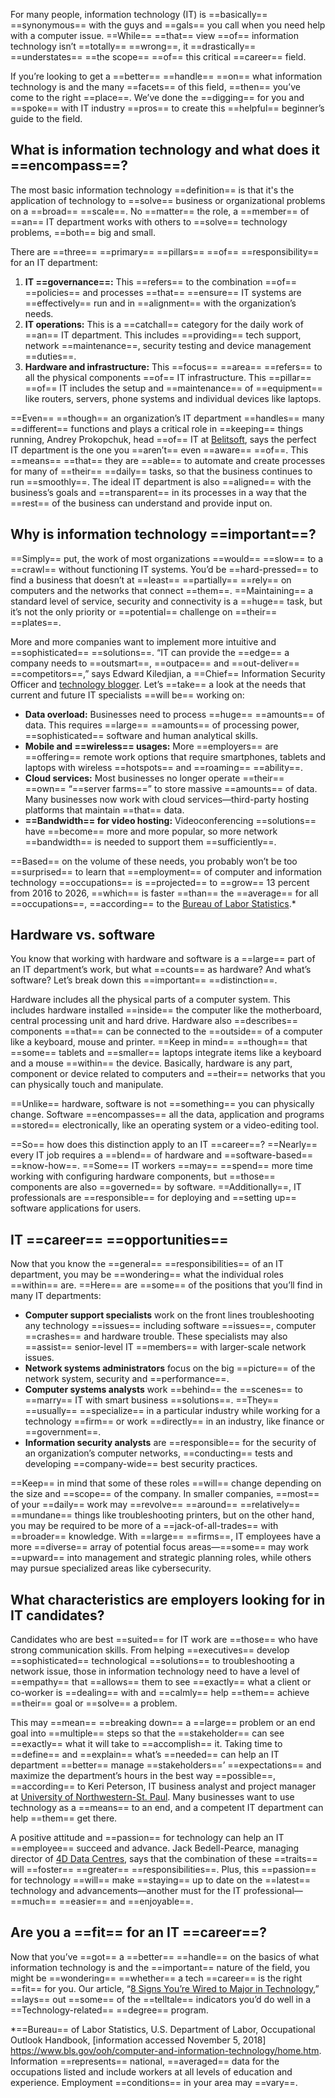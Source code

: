 For many people, information technology (IT) is ==basically== ==synonymous== with the guys and ==gals== you call when you need help with a computer issue. ==While== ==that== view ==of== information technology isn’t ==totally== ==wrong==, it ==drastically== ==understates== ==the scope== ==of== this critical ==career== field.

If you’re looking to get a ==better== ==handle== ==on== what information technology is and the many ==facets== of this field, ==then== you’ve come to the right ==place==. We’ve done the ==digging== for you and ==spoke== with IT industry ==pros== to create this ==helpful== beginner’s guide to the field.

## What is information technology and what does it ==encompass==?

The most basic information technology ==definition== is that it's the application of technology to ==solve== business or organizational problems on a ==broad== ==scale==. No ==matter== the role, a ==member== of ==an== IT department works with others to ==solve== technology problems, ==both== big and small.

There are ==three== ==primary== ==pillars== ==of== ==responsibility== for an IT department:

1. **IT ==governance==:** This ==refers== to the combination ==of== ==policies== and processes ==that== ==ensure== IT systems are ==effectively== run and in ==alignment== with the organization’s needs.
2. **IT operations:** This is a ==catchall== category for the daily work of ==an== IT department. This includes ==providing== tech support, network ==maintenance==, security testing and device management ==duties==.
3. **Hardware and infrastructure:** This ==focus== ==area== ==refers== to all the physical components ==of== IT infrastructure. This ==pillar== ==of== IT includes the setup and ==maintenance== of ==equipment== like routers, servers, phone systems and individual devices like laptops.

==Even== ==though== an organization’s IT department ==handles== many ==different== functions and plays a critical role in ==keeping== things running, Andrey Prokopchuk, head ==of== IT at [Belitsoft](https://belitsoft.com/), says the perfect IT department is the one you ==aren’t== even ==aware== ==of==. This ==means== ==that== they are ==able== to automate and create processes for many of ==their== ==daily== tasks, so that the business continues to run ==smoothly==. The ideal IT department is also ==aligned== with the business’s goals and ==transparent== in its processes in a way that the ==rest== of the business can understand and provide input on.

## Why is information technology ==important==?

==Simply== put, the work of most organizations ==would== ==slow== to a ==crawl== without functioning IT systems. You’d be ==hard-pressed== to find a business that doesn’t at ==least== ==partially== ==rely== on computers and the networks that connect ==them==. ==Maintaining== a standard level of service, security and connectivity is a ==huge== task, but it’s not the only priority or ==potential== challenge on ==their== ==plates==.

More and more companies want to implement more intuitive and ==sophisticated== ==solutions==. “IT can provide the ==edge== a company needs to ==outsmart==, ==outpace== and ==out-deliver== ==competitors==,” says Edward Kiledjian, a ==Chief== Information Security Officer and [technology blogger](https://www.kiledjian.com/). Let’s ==take== a look at the needs that current and future IT specialists ==will be== working on:

- **Data overload:** Businesses need to process ==huge== ==amounts== of data. This requires ==large== ==amounts== of processing power, ==sophisticated== software and human analytical skills.
- **Mobile and ==wireless== usages:** More ==employers== are ==offering== remote work options that require smartphones, tablets and laptops with wireless ==hotspots== and ==roaming== ==ability==.
- **Cloud services:** Most businesses no longer operate ==their== ==own== “==server farms==” to store massive ==amounts== of data. Many businesses now work with cloud services—third-party hosting platforms that maintain ==that== data.
- **==Bandwidth== for video hosting:** Videoconferencing ==solutions== have ==become== more and more popular, so more network ==bandwidth== is needed to support them ==sufficiently==.

==Based== on the volume of these needs, you probably won’t be too ==surprised== to learn that ==employment== of computer and information technology ==occupations== is ==projected== to ==grow== 13 percent from 2016 to 2026, ==which== is faster ==than== the ==average== for all ==occupations==, ==according== to the [Bureau of Labor Statistics](https://www.bls.gov/ooh/computer-and-information-technology/home.htm).*

## Hardware vs. software

You know that working with hardware and software is a ==large== part of an IT department’s work, but what ==counts== as hardware? And what’s software? Let’s break down this ==important== ==distinction==.

Hardware includes all the physical parts of a computer system. This includes hardware installed ==inside== the computer like the motherboard, central processing unit and hard drive. Hardware also ==describes== components ==that== can be connected to the ==outside== of a computer like a keyboard, mouse and printer. ==Keep in mind== ==though== that ==some== tablets and ==smaller== laptops integrate items like a keyboard and a mouse ==within== the device. Basically, hardware is any part, component or device related to computers and ==their== networks that you can physically touch and manipulate.

==Unlike== hardware, software is not ==something== you can physically change. Software ==encompasses== all the data, application and programs ==stored== electronically, like an operating system or a video-editing tool.

==So== how does this distinction apply to an IT ==career==? ==Nearly== every IT job requires a ==blend== of hardware and ==software-based== ==know-how==. ==Some== IT workers ==may== ==spend== more time working with configuring hardware components, but ==those== components are also ==governed== by software. ==Additionally==, IT professionals are ==responsible== for deploying and ==setting up== software applications for users.

## IT ==career== ==opportunities==

Now that you know the ==general== ==responsibilities== of an IT department, you may be ==wondering== what the individual roles ==within== are. ==Here== are ==some== of the positions that you’ll find in many IT departments:

- **Computer support specialists** work on the front lines troubleshooting any technology ==issues== including software ==issues==, computer ==crashes== and hardware trouble. These specialists may also ==assist== senior-level IT ==members== with larger-scale network issues.
- **Network systems administrators** focus on the big ==picture== of the network system, security and ==performance==.
- **Computer systems analysts** work ==behind== the ==scenes== to ==marry== IT with smart business ==solutions==. ==They== ==usually== ==specialize== in a particular industry while working for a technology ==firm== or work ==directly== in an industry, like finance or ==government==.
- **Information security analysts** are ==responsible== for the security of an organization’s computer networks, ==conducting== tests and developing ==company-wide== best security practices.

==Keep== in mind that some of these roles ==will== change depending on the size and ==scope== of the company. In smaller companies, ==most== of your ==daily== work may ==revolve== ==around== ==relatively== ==mundane== things like troubleshooting printers, but on the other hand, you may be required to be more of a ==jack-of-all-trades== with ==broader== knowledge. With ==large== ==firms==, IT employees have a more ==diverse== array of potential focus areas—==some== may work ==upward== into management and strategic planning roles, while others may pursue specialized areas like cybersecurity.

## What characteristics are employers looking for in IT candidates?

Candidates who are best ==suited== for IT work are ==those== who have strong communication skills. From helping ==executives== develop ==sophisticated== technological ==solutions== to troubleshooting a network issue, those in information technology need to have a level of ==empathy== that ==allows== them to see ==exactly== what a client or co-worker is ==dealing== with and ==calmly== help ==them== achieve ==their== goal or ==solve== a problem.

This may ==mean== ==breaking down== a ==large== problem or an end goal into ==multiple== steps so that the ==stakeholder== can see ==exactly== what it will take to ==accomplish== it. Taking time to ==define== and ==explain== what’s ==needed== can help an IT department ==better== manage ==stakeholders==’ ==expectations== and maximize the department’s hours in the best way ==possible==, ==according== to Keri Peterson, IT business analyst and project manager at [University of Northwestern-St. Paul](https://unwsp.edu/). Many businesses want to use technology as a ==means== to an end, and a competent IT department can help ==them== get there.

A positive attitude and ==passion== for technology can help an IT ==employee== succeed and advance. Jack Bedell-Pearce, managing director of [4D Data Centres](https://www.4d-dc.com/), says that the combination of these ==traits== will ==foster== ==greater== ==responsibilities==. Plus, this ==passion== for technology ==will== make ==staying== up to date on the ==latest== technology and advancements—another must for the IT professional—==much== ==easier== and ==enjoyable==.

## Are you a ==fit== for an IT ==career==?

Now that you’ve ==got== a ==better== ==handle== on the basics of what information technology is and the ==important== nature of the field, you might be ==wondering== ==whether== a tech ==career== is the right ==fit== for you. Our article, “[8 Signs You’re Wired to Major in Technology](https://www.rasmussen.edu/degrees/technology/blog/wired-to-major-in-technology/),” ==lays== out ==some== of the ==telltale== indicators you’d do well in a ==Technology-related== ==degree== program.

*==Bureau== of Labor Statistics, U.S. Department of Labor, Occupational Outlook Handbook, [information accessed November 5, 2018] https://www.bls.gov/ooh/computer-and-information-technology/home.htm. Information ==represents== national, ==averaged== data for the occupations listed and include workers at all levels of education and experience. Employment ==conditions== in your area may ==vary==.

